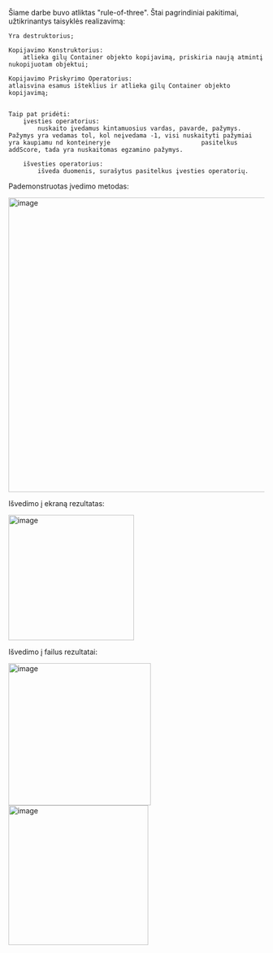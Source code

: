 Šiame darbe buvo atliktas "rule-of-three". Štai pagrindiniai pakitimai, užtikrinantys taisyklės realizavimą:

    Yra destruktorius;

    Kopijavimo Konstruktorius: 
        atlieka gilų Container objekto kopijavimą, priskiria naują atmintį nukopijuotam objektui; 

    Kopijavimo Priskyrimo Operatorius: 
    atlaisvina esamus išteklius ir atlieka gilų Container objekto kopijavimą; 


    Taip pat pridėti:
        įvesties operatorius:
            nuskaito įvedamus kintamuosius vardas, pavarde, pažymys. Pažymys yra vedamas tol, kol neįvedama -1, visi nuskaityti pažymiai yra kaupiamu nd konteineryje                         pasitelkus addScore, tada yra nuskaitomas egzamino pažymys.
        
        išvesties operatorius: 
            išveda duomenis, surašytus pasitelkus įvesties operatorių. 


Pademonstruotas įvedimo metodas:

<img width="580" alt="image" src="https://github.com/ElenaSutkute/V1.1/assets/145843117/43fcade5-3de3-42c8-9b4c-73f6ae1429ae">


Išvedimo į ekraną rezultatas:

<img width="247" alt="image" src="https://github.com/ElenaSutkute/V1.1/assets/145843117/9b049850-586c-46c3-8959-b402d51d7d3b">

Išvedimo į failus rezultatai:

<img width="280" alt="image" src="https://github.com/ElenaSutkute/V1.1/assets/145843117/5a56c8cb-790e-434b-938b-5996f407d785">   <img width="275" alt="image" src="https://github.com/ElenaSutkute/V1.1/assets/145843117/5c71c8ef-d95f-4931-8666-de802715941d">


